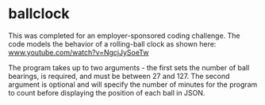 # ballclock
This was completed for an employer-sponsored coding challenge. The code models the behavior of a rolling-ball clock as shown here: www.youtube.com/watch?v=NgcjJySoeTw

The program takes up to two arguments - the first sets the number of ball bearings, is required, and must be between 27 and 127. The second argument is optional and will specify the number of minutes for the program to count before displaying the position of each ball in JSON.

